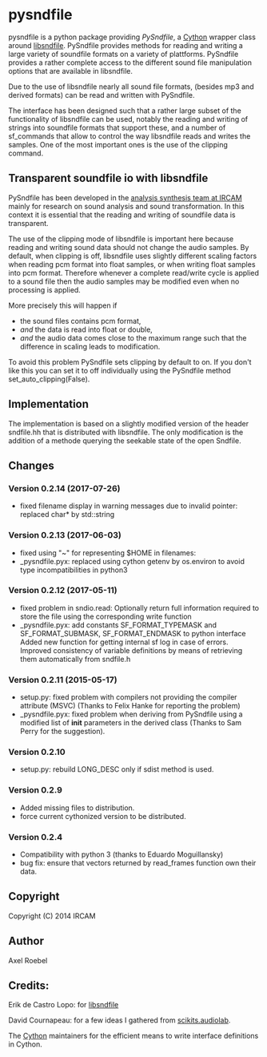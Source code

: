 # pysndfile

pysndfile is a python package providing *PySndfile*, a [Cython](http://cython.org/) wrapper class around [libsndfile](http://www.mega-nerd.com/libsndfile/). PySndfile provides methods for reading and writing a large variety of soundfile formats on a variety of plattforms. PySndfile provides a rather complete access to the different sound file manipulation options that are available in libsndfile.

Due to the use of libsndfile nearly all sound file formats, (besides mp3 and derived formats) can be read and written with PySndfile.

The interface has been designed such that a rather large subset of the functionality of libsndfile can be used, notably the reading and writing of strings into soundfile formats that support these, and a number of sf_commands that allow to control the way libsndfile reads and writes the samples. One of the most important ones is the use of the clipping command.

## Transparent soundfile io with libsndfile

PySndfile has been developed in the  [analysis synthesis team at IRCAM](http://anasynth.ircam.fr/home/english) mainly for research on sound analysis and sound transformation. In this context it is essential that the reading and writing of soundfile data is transparent. 

The use of the clipping mode of libsndfile is important here because  reading and writing sound data should not change the audio samples. By default, when clipping is off, libsndfile uses slightly different scaling factors when reading pcm format into float samples, or when writing float samples into pcm format. Therefore whenever a complete read/write cycle is applied to a sound file then the audio samples may be modified even when no processing is applied. 

More precisely this will happen if 

 * the sound files contains pcm format, 
 * *and* the data is read into float or double,
 * *and* the audio data comes close to the maximum range such that the difference in scaling leads to modification.

To avoid this problem PySndfile sets clipping by default to on. If you don't like this you can set it to off individually using the PySndfile method set_auto_clipping(False).

## Implementation

The implementation is based on a slightly modified version of the header sndfile.hh that is distributed with libsndfile. The only modification is the addition of a methode querying the seekable state of the open Sndfile.

## Changes

### Version 0.2.14 (2017-07-26)

 * fixed filename display in warning messages due to invalid pointer:
    replaced char* by std::string

### Version 0.2.13 (2017-06-03) 

 * fixed using "~" for representing $HOME in filenames:
 * _pysndfile.pyx: replaced using cython getenv by os.environ to avoid
    type incompatibilities in python3 

### Version 0.2.12 (2017-05-11) 

 * fixed problem in sndio.read:
  Optionally return full information required to store the file using the corresponding write function
 * _pysndfile.pyx:
  add constants SF_FORMAT_TYPEMASK and SF_FORMAT_SUBMASK, SF_FORMAT_ENDMASK to python interface
  Added new function for getting internal sf log in case of errors.
  Improved consistency of variable definitions by means of retrieving them automatically from sndfile.h

### Version 0.2.11 (2015-05-17) 
    
 * setup.py: fixed problem with compilers not providing the compiler attribute (MSVC) (Thanks to Felix Hanke for reporting the problem)
 * _pysndfile.pyx: fixed problem when deriving from PySndfile using a modified list of __init__ parameters in the derived class
     (Thanks to Sam Perry for the suggestion).

### Version 0.2.10

 * setup.py: rebuild LONG_DESC only if sdist method is used.

### Version 0.2.9 

 * Added missing files to distribution.
 * force current cythonized version to be distributed.

### Version 0.2.4 
 
 * Compatibility with python 3 (thanks to Eduardo Moguillansky)
 * bug fix: ensure that vectors returned by read_frames function own their data.

## Copyright

Copyright (C) 2014 IRCAM

## Author

Axel Roebel

## Credits:

Erik de Castro Lopo: for [libsndfile](http://www.mega-nerd.com/libsndfile/)

David Cournapeau: for a few ideas I gathered from [scikits.audiolab](http://cournape.github.io/audiolab/).

The [Cython](http://cython.org) maintainers for the efficient means to write interface definitions in Cython.
